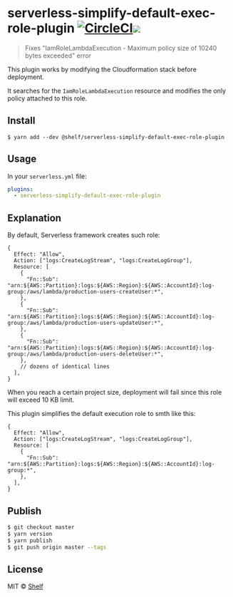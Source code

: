 # serverless-simplify-default-exec-role-plugin [![CircleCI](https://circleci.com/gh/shelfio/serverless-simplify-default-exec-role-plugin/tree/master.svg?style=svg)](https://circleci.com/gh/shelfio/serverless-simplify-default-exec-role-plugin/tree/master)![](https://img.shields.io/badge/code_style-prettier-ff69b4.svg)

> Fixes "IamRoleLambdaExecution - Maximum policy size of 10240 bytes exceeded" error

This plugin works by modifying the Cloudformation stack before deployment.

It searches for the `IamRoleLambdaExecution` resource and modifies the only policy attached to this role.

## Install

```
$ yarn add --dev @shelf/serverless-simplify-default-exec-role-plugin
```

## Usage

In your `serverless.yml` file:

```yaml
plugins:
  - serverless-simplify-default-exec-role-plugin
```

## Explanation

By default, Serverless framework creates such role:

```json5
{
  Effect: "Allow",
  Action: ["logs:CreateLogStream", "logs:CreateLogGroup"],
  Resource: [
    {
      "Fn::Sub": "arn:${AWS::Partition}:logs:${AWS::Region}:${AWS::AccountId}:log-group:/aws/lambda/production-users-createUser:*",
    },
    {
      "Fn::Sub": "arn:${AWS::Partition}:logs:${AWS::Region}:${AWS::AccountId}:log-group:/aws/lambda/production-users-updateUser:*",
    },
    {
      "Fn::Sub": "arn:${AWS::Partition}:logs:${AWS::Region}:${AWS::AccountId}:log-group:/aws/lambda/production-users-deleteUser:*",
    },
    // dozens of identical lines
  ],
}
```

When you reach a certain project size, deployment will fail since this role will exceed 10 KB limit.

This plugin simplifies the default execution role to smth like this:

```json5
{
  Effect: "Allow",
  Action: ["logs:CreateLogStream", "logs:CreateLogGroup"],
  Resource: [
    {
      "Fn::Sub": "arn:${AWS::Partition}:logs:${AWS::Region}:${AWS::AccountId}:log-group:*",
    },
  ],
}
```

## Publish

```sh
$ git checkout master
$ yarn version
$ yarn publish
$ git push origin master --tags
```

## License

MIT © [Shelf](https://shelf.io)
